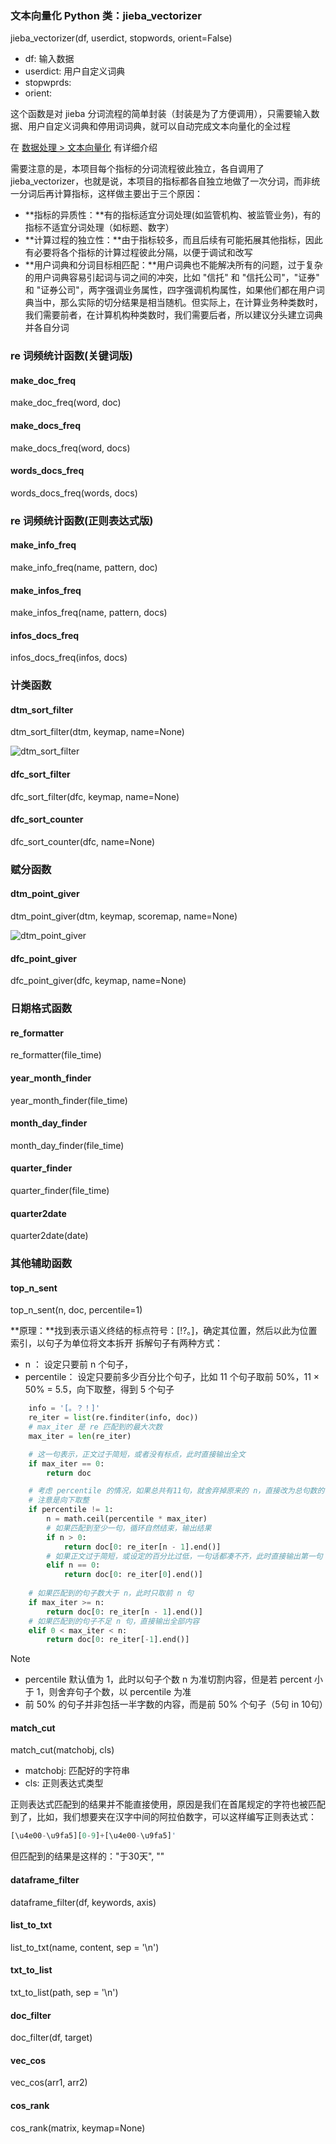 
### 文本向量化 Python 类：jieba_vectorizer

jieba_vectorizer(df, userdict, stopwords, orient=False)

- df: 输入数据
- userdict: 用户自定义词典
- stopwprds:
- orient:

这个函数是对 jieba 分词流程的简单封装（封装是为了方便调用），只需要输入数据、用户自定义词典和停用词词典，就可以自动完成文本向量化的全过程

在 [数据处理 > 文本向量化](TextVect) 有详细介绍

需要注意的是，本项目每个指标的分词流程彼此独立，各自调用了 jieba_vectorizer，也就是说，本项目的指标都各自独立地做了一次分词，而非统一分词后再计算指标，这样做主要出于三个原因：

- **指标的异质性：**有的指标适宜分词处理(如监管机构、被监管业务)，有的指标不适宜分词处理（如标题、数字）
- **计算过程的独立性：**由于指标较多，而且后续有可能拓展其他指标，因此有必要将各个指标的计算过程彼此分隔，以便于调试和改写
- **用户词典和分词目标相匹配：**用户词典也不能解决所有的问题，过于复杂的用户词典容易引起词与词之间的冲突，比如 "信托" 和 "信托公司"，"证券" 和 "证券公司"，两字强调业务属性，四字强调机构属性，如果他们都在用户词典当中，那么实际的切分结果是相当随机。但实际上，在计算业务种类数时，我们需要前者，在计算机构种类数时，我们需要后者，所以建议分头建立词典并各自分词

### re 词频统计函数(关键词版)


#### make_doc_freq

make_doc_freq(word, doc)


#### make_docs_freq

make_docs_freq(word, docs)


#### words_docs_freq

words_docs_freq(words, docs)


### re 词频统计函数(正则表达式版)

#### make_info_freq

make_info_freq(name, pattern, doc)


#### make_infos_freq

make_infos_freq(name, pattern, docs)


#### infos_docs_freq

infos_docs_freq(infos, docs)




### 计类函数


#### dtm_sort_filter

dtm_sort_filter(dtm, keymap, name=None)

![dtm_sort_filter](dtm_sort_filter.jpg)



#### dfc_sort_filter

dfc_sort_filter(dfc, keymap, name=None)


#### dfc_sort_counter

dfc_sort_counter(dfc, name=None)



### 赋分函数

#### dtm_point_giver

dtm_point_giver(dtm, keymap, scoremap, name=None)

![dtm_point_giver](dtm_point_giver.jpg)


#### dfc_point_giver

dfc_point_giver(dfc, keymap, name=None)



### 日期格式函数

#### re_formatter

re_formatter(file_time)

#### year_month_finder

year_month_finder(file_time)


#### month_day_finder

month_day_finder(file_time)


#### quarter_finder

quarter_finder(file_time)


#### quarter2date

quarter2date(date)


### 其他辅助函数


#### top_n_sent

top_n_sent(n, doc, percentile=1)

**原理：**找到表示语义终结的标点符号：[!?。]，确定其位置，然后以此为位置索引，以句子为单位将文本拆开
拆解句子有两种方式：

- n ： 设定只要前 n 个句子，
- percentile： 设定只要前多少百分比个句子，比如 11 个句子取前 50%，11 × 50% = 5.5，向下取整，得到 5 个句子

```python
    info = '[。？！]'
    re_iter = list(re.finditer(info, doc))
    # max_iter 是 re 匹配到的最大次数
    max_iter = len(re_iter)

    # 这一句表示，正文过于简短，或者没有标点，此时直接输出全文
    if max_iter == 0:
        return doc

    # 考虑 percentile 的情况，如果总共有11句，就舍弃掉原来的 n，直接改为总句数的 percentile 对应的句子数
    # 注意是向下取整
    if percentile != 1:
        n = math.ceil(percentile * max_iter)
        # 如果匹配到至少一句，循环自然结束，输出结果
        if n > 0:
            return doc[0: re_iter[n - 1].end()]
        # 如果正文过于简短，或设定的百分比过低，一句话都凑不齐，此时直接输出第一句
        elif n == 0:
            return doc[0: re_iter[0].end()]
    
    # 如果匹配到的句子数大于 n，此时只取前 n 句
    if max_iter >= n:
        return doc[0: re_iter[n - 1].end()]
    # 如果匹配到的句子不足 n 句，直接输出全部内容
    elif 0 < max_iter < n:
        return doc[0: re_iter[-1].end()]
```

> [!NOTE]
> - percentile 默认值为 1，此时以句子个数 n 为准切割内容，但是若 percent 小于 1，则舍弃句子个数，以 percentile 为准
> - 前 50% 的句子并非包括一半字数的内容，而是前 50% 个句子（5句 in 10句）


#### match_cut

match_cut(matchobj, cls)

- matchobj: 匹配好的字符串
- cls: 正则表达式类型

正则表达式匹配到的结果并不能直接使用，原因是我们在首尾规定的字符也被匹配到了，比如，我们想要夹在汉字中间的阿拉伯数字，可以这样编写正则表达式：

```python
[\u4e00-\u9fa5][0-9]+[\u4e00-\u9fa5]'
```

但匹配到的结果是这样的："于30天", ""


#### dataframe_filter

dataframe_filter(df, keywords, axis)


#### list_to_txt

list_to_txt(name, content, sep = '\n')


#### txt_to_list

txt_to_list(path, sep = '\n')


#### doc_filter

doc_filter(df, target)


#### vec_cos

vec_cos(arr1, arr2)


#### cos_rank

cos_rank(matrix, keymap=None)


